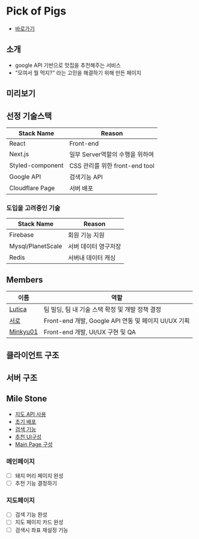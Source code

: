# Pick of Pigs

- [바로가기](https://pick-of-pig.pages.dev/)

## 소개

- google API 기반으로 맛집을 추천해주는 서비스
- "모여서 뭘 먹지?" 라는 고민을 해결하기 위해 만든 페이지

## 미리보기

## 선정 기술스택

|Stack Name|Reason|
|--|--|
|React|Front-end|
|Next.js|일부 Server역할의 수행을 위하여 |
|Styled-component|CSS 관리를 위한 front-end tool|
|Google API|검색기능 API|
|Cloudflare Page|서버 배포|

### 도입을 고려중인 기술

|Stack Name|Reason|
|--|--|
|Firebase|회원 기능 지원|
|Mysql/PlanetScale|서버 데이터 영구저장|
|Redis|서버내 데이터 캐싱|

## Members

|이름|역할|
|--|--|
|[Lutica](https://github.com/LuticaCANARD)|팀 빌딩, 팀 내 기술 스택 확정 및 개발 정책 결정|
|[서로](https://github.com/okxooxoo)|Front-end 개발, Google API 연동 및 페이지 UI/UX 기획|
|[Minkyu01](https://github.com/Minkyu01)|Front-end 개발, UI/UX 구현 및 QA|

## 클라이언트 구조

## 서버 구조

## Mile Stone

- [지도 API 사용](https://github.com/KNUT-webstudygroup/pick-of-pig/pull/6)
- [초기 배포](https://github.com/KNUT-webstudygroup/pick-of-pig/pull/7)
- [검색 기능](https://github.com/KNUT-webstudygroup/pick-of-pig/pull/13)
- [추천 UI구성](https://github.com/KNUT-webstudygroup/pick-of-pig/pull/15)
- [Main Page 구성](https://github.com/KNUT-webstudygroup/pick-of-pig/pull/17)

### 메인페이지

- [ ] 돼지 머리 페이지 완성
- [ ] 추천 기능 결정하기

### 지도페이지

- [ ] 검색 기능 완성
- [ ] 지도 페이지 카드 완성
- [ ] 검색시 좌표 재설정 기능
